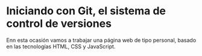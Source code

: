 # Iniciando con Git, el sistema de control de versiones

Enn esta ocasión vamos a trabajar una página web de tipo personal, basado en las tecnologías HTML, CSS y JavaScript.